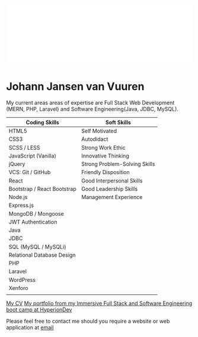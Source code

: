 ![ background](codePoint%20Innovations%20Ltd-logo-white.png?raw=true)
# Johann Jansen van Vuuren

My current areas areas of expertise are Full Stack Web Development (MERN, PHP, Laravel) and Software Engineering(Java, JDBC, MySQL). 


|Coding Skills                       |Soft Skills                         |
|------------------------------------|------------------------------------|
|HTML5                               |Self Motivated                      |
|CSS3                                |Autodidact                          |           https://github.com/JohannJvanVuuren/JohannJvanVuuren/blob/main/JF%20Jansen%20van%20Vuuren%20Resume.pdf
|SCSS / LESS                         |Strong Work Ethic                   |
|JavaScript (Vanilla)                |Innovative Thinking                 |
|jQuery                              |Strong Problem-Solving Skills       |    
|VCS: Git / GitHub                   |Friendly Disposition                |              
|React                               |Good Interpersonal Skills           |     
|Bootstrap / React Bootstrap         |Good Leadership Skills              |      
|Node.js                             |Management Experience               |
|Express.js                          |                                    |
|MongoDB / Mongoose                  |                                    |
|JWT Authentication                  |                                    |
|Java                                |                                    |
|JDBC                                |                                    |
|SQL (MySQL / MySQLi)                |                                    |
|Relational Database Design          |                                    |
|PHP                                 |                                    |
|Laravel                             |                                    |
|WordPress                           |                                    |
|Xenforo                             |                                    |
|                                    |                                    |

[My CV](https://github.com/JohannJvanVuuren/JohannJvanVuuren/blob/main/JF%20Jansen%20van%20Vuuren%20Resume.pdf)
[My portfolio from my Immersive Full Stack and Software Engineering boot camp at HyperionDev](https://www.hyperiondev.com/portfolio/78314/)

Please feel free to contact me should you require a website or web application at [email](vanvuurenjohann124@gmail.com)

